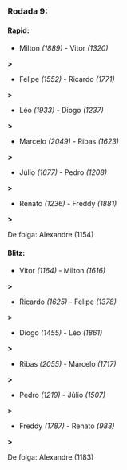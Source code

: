 ### Rodada 9:

#### Rapid:

* Milton *(1889)*     -     Vitor *(1320)*

 **>** 
* Felipe *(1552)*     -     Ricardo *(1771)*

 **>** 
* Léo *(1933)*     -     Diogo *(1237)*

 **>** 
* Marcelo *(2049)*     -     Ribas *(1623)*

 **>** 
* Júlio *(1677)*     -     Pedro *(1208)*

 **>** 
* Renato *(1236)*     -     Freddy *(1881)*

 **>** 

De folga: Alexandre (1154)

#### Blitz:

* Vitor *(1164)*     -     Milton *(1616)*

 **>** 
* Ricardo *(1625)*     -     Felipe *(1378)*

 **>** 
* Diogo *(1455)*     -     Léo *(1861)*

 **>** 
* Ribas *(2055)*     -     Marcelo *(1717)*

 **>** 
* Pedro *(1219)*     -     Júlio *(1507)*

 **>** 
* Freddy *(1787)*     -     Renato *(983)*

 **>** 

De folga: Alexandre (1183)

